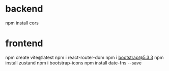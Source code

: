 # backend

npm install cors

# frontend

npm create vite@latest
npm i react-router-dom
npm i bootstrap@5.3.3
npm install zustand
npm i bootstrap-icons
npm install date-fns --save
